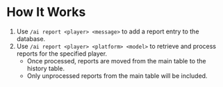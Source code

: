 # How It Works

1. Use `/ai report <player> <message>` to add a report entry to the database.  
2. Use `/ai report <player> <platform> <model>` to retrieve and process reports for the specified player.  
   - Once processed, reports are moved from the main table to the history table.  
   - Only unprocessed reports from the main table will be included.
